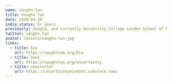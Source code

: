 ```yaml
---
name: vaughn-tan
title: Vaughn Tan
date: 2020-04-28
indie_status: 5+ years
previously: Google, and currently University College London School of Management
twitter: vaughn_tan
avatar: /assets/vaughn-tan.jpg
links:
  - title: bio
    url: https://vaughntan.org/bio
  - title: book
    url: https://vaughntan.org/uncertainty
  - title: newsletter
    url: https://uncertaintymindset.substack.com/
---
```

